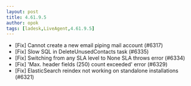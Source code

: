 ```yaml
---
layout: post
title: 4.61.9.5
author: opok
tags: [ladesk,LiveAgent,4.61.9.5]
---
```


- [Fix] Cannot create a new email piping mail account (#6317)
- [Fix] Slow SQL in DeleteUnusedContacts task (#6335)
- [Fix] Switching from any SLA level to None SLA throws error (#6334)
- [Fix] 'Max. header fields (250) count exceeded' error (#6329)
- [Fix] ElasticSearch reindex not working on standalone installations (#6321)
